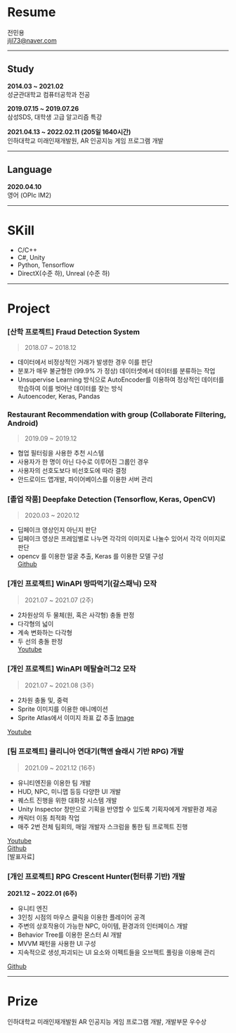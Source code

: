 # Resume

전민용  
jljl73@naver.com

---
## Study
**2014.03 ~ 2021.02**  
성균관대학교 컴퓨터공학과 전공

**2019.07.15 ~ 2019.07.26**  
삼성SDS, 대학생 고급 알고리즘 특강

**2021.04.13 ~ 2022.02.11 (205일 1640시간)**  
인하대학교 미래인재개발원, AR 인공지능 게임 프로그램 개발

---
## Language
__2020.04.10__  
영어 (OPIc IM2)

---
# SKill
- C/C++
- C#, Unity
- Python, Tensorflow
- DirectX(수준 하), Unreal (수준 하)


---
# Project
### [산학 프로젝트] Fraud Detection System
>2018.07 ~ 2018.12

- 데이터에서 비정상적인 거래가 발생한 경우 이를 판단
- 분포가 매우 불균형한 (99.9% 가 정상) 데이터셋에서 데이터를 분류하는 작업
- Unsupervise Learning 방식으로 AutoEncoder를 이용하여 정상적인 데이터를 학습하여 이를 벗어난 데이터를 찾는 방식
- Autoencoder, Keras, Pandas

### Restaurant Recommendation with group (Collaborate Filtering, Android)
>2019.09 ~ 2019.12

- 협업 필터링을 사용한 추천 시스템
- 사용자가 한 명이 아닌 다수로 이루어진 그룹인 경우
- 사용자의 선호도보다 비선호도에 따라 결정
- 안드로이드 앱개발, 파이어베이스를 이용한 서버 관리  

### [졸업 작품] Deepfake Detection (Tensorflow, Keras, OpenCV)
>2020.03 ~ 2020.12

- 딥페이크 영상인지 아닌지 판단
- 딥페이크 영상은 프레임별로 나누면 각각의 이미지로 나눌수 있어서 각각 이미지로 판단
- opencv 를 이용한 얼굴 추출, Keras 를 이용한 모델 구성  
[Github](https://github.com/jljl73/SeniorProject)


### [개인 프로젝트] WinAPI 땅따먹기(갈스패닉) 모작
>2021.07 ~ 2021.07 (2주)

- 2차원상의 두 물체(원, 혹은 사각형) 충돌 판정
- 다각형의 넓이
- 계속 변화하는 다각형
- 두 선의 충돌 판정  
[Youtube](https://www.youtube.com/watch?v=Hp9N_rI2t2Q)


### [개인 프로젝트] WinAPI 메탈슬러그2 모작
>2021.07 ~ 2021.08 (3주)

- 2차원 충돌 및, 중력
- Sprite 이미지를 이용한 애니메이션
- Sprite Atlas에서 이미지 좌표 값 추출 [Image](img/AnimationTool.png)

[Youtube](https://www.youtube.com/watch?v=aGZTtrfD3wI)

### [팀 프로젝트] 클리니아 연대기(핵앤 슬래시 기반 RPG) 개발
>2021.09 ~ 2021.12 (16주)

- 유니티엔진을 이용한 팀 개발
- HUD, NPC, 미니맵 등등 다양한 UI 개발
- 퀘스트 진행을 위한 대화창 시스템 개발
- Unity Inspector 창만으로 기획을 반영할 수 있도록 기획자에게 개발환경 제공
- 캐릭터 이동 최적화 작업
- 매주 2번 전체 팀회의, 매일 개발자 스크럼을 통한 팀 프로젝트 진행

[Youtube](https://youtu.be/N1gb_Yjo1VQ)  
[Github](https://github.com/jljl73/Cleania_Project)  
[발표자료]  

### [개인 프로젝트] RPG Crescent Hunter(헌터류 기반) 개발
__2021.12 ~ 2022.01 (6주)__  

- 유니티 엔진
- 3인칭 시점의 마우스 클릭을 이용한 플레이어 공격
- 주변의 상호작용이 가능한 NPC, 아이템, 환경과의 인터페이스 개발
- Behavior Tree를 이용한 몬스터 AI 개발
- MVVM 패턴을 사용한 UI 구성
- 지속적으로 생성,파괴되는 UI 요소와 이펙트들을 오브젝트 풀링을 이용해 관리

[Github](https://github.com/jljl73/CrescentHunter)  


---
# Prize
인하대학교 미래인재개발원 AR 인공지능 게임 프로그램 개발, 개발부문 우수상